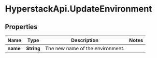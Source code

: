 # HyperstackApi.UpdateEnvironment

## Properties

Name | Type | Description | Notes
------------ | ------------- | ------------- | -------------
**name** | **String** | The new name of the environment. | 


